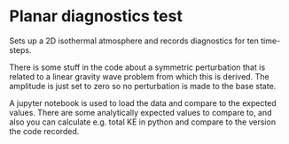 # Planar diagnostics test

Sets up a 2D isothermal atmosphere and records diagnostics for ten time-steps.

There is some stuff in the code about a symmetric perturbation that is related to a linear gravity wave problem from which this is derived. The amplitude is just set to zero so no perturbation is made to the base state.

A jupyter notebook is used to load the data and compare to the expected values. There are some analytically expected values to compare to, and also you can calculate e.g. total KE in python and compare to the version the code recorded. 
